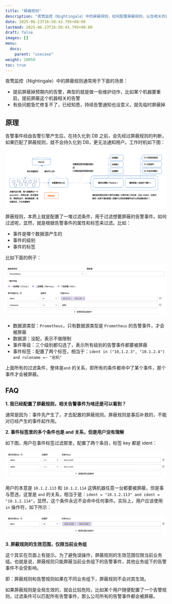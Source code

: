 ```yaml
---
title: "屏蔽规则"
description: "夜莺监控（Nightingale）中的屏蔽规则，如何配置屏蔽规则，以及相关的设计初衷。屏蔽规则可以屏蔽告警事件，避免告警事件打扰到用户。"
date: 2025-06-23T16:50:43.795+08:00
lastmod: 2025-06-23T16:50:43.795+08:00
draft: false
images: []
menu:
  docs:
    parent: "usecase"
weight: 10050
toc: true
---
```


夜莺监控（Nightingale）中的屏蔽规则通常用于下面的场景：

- 提前屏蔽掉预期内的告警，典型的就是做一些维护动作，比如某个机器要重启，提前屏蔽这个机器相关的告警
- 有些问题急忙修复不了，已经知悉，持续告警通知也没意义，就先临时屏蔽掉

## 原理

告警事件经由告警引擎产生后，在持久化到 DB 之前，会先经过屏蔽规则的判断，如果匹配了屏蔽规则，就不会持久化到 DB，更无法通知用户。工作时机如下图：

<img src="/img/usecase/mute/01.png" alt="夜莺屏蔽规则工作时机" title="夜莺屏蔽规则工作时机">

屏蔽规则，本质上就是配置了一堆过滤条件，用于过滤想要屏蔽的告警事件。如何过滤呢，显然，就是根据告警事件的属性和标签来过滤。比如：

- 事件是哪个数据源产生的
- 事件的级别
- 事件的标签

比如下面的例子：

<img src="/img/usecase/mute/02.png" alt="夜莺屏蔽规则配置示例" title="夜莺屏蔽规则配置示例">

- 数据源类型：`Prometheus`，只有数据源类型是 `Prometheus` 的告警事件，才会被屏蔽
- 数据源：没配，表示不做限制
- 事件等级：三个级别都勾选了，表示所有级别的告警事件都要被屏蔽
- 事件标签：配置了两个标签，相当于：`ident in ("10,1.2.3", "10.1.2.4") and rulename =~ "宕机"`

上面所有的过滤条件，整体是`and` 的关系，即所有的条件都命中了某个事件，那个事件才会被屏蔽。

## FAQ

**1. 我已经配置了屏蔽规则，相关告警事件为啥还是可以看到？**

通常是因为：事件先产生了，才去配置的屏蔽规则。屏蔽规则是事后补救的，不能对已经产生的事件起作用。

**2. 事件标签里的多个条件也是 and 关系，但是用户没有理解**

如下图，用户在事件标签过滤那里，配置了两个条目，标签 key 都是 ident：

<img src="/img/usecase/mute/03.png" alt="夜莺屏蔽规则事件标签配置错误示例" title="夜莺屏蔽规则事件标签配置错误示例">

用户的本意是 `10.1.2.113` 和 `10.1.2.114` 这俩机器任意一台都要被屏蔽，但是事与愿违，这里是 `and` 的关系，相当于是：`ident = "10.1.2.113" and ident = "10.1.2.114"`，显然，这个条件永远不会命中任何事件。实际上，用户应该使用 `in` 操作符，如下所示：

<img src="/img/usecase/mute/04.png" alt="夜莺屏蔽规则事件标签配置正确示例" title="夜莺屏蔽规则事件标签配置正确示例">

**3. 屏蔽规则的生效范围，仅限当前业务组**

这个其实在页面上有提示。为了避免误操作，屏蔽规则的生效范围仅限当前业务组。也就是说，屏蔽规则只能屏蔽当前业务组下的告警事件，其他业务组下的告警事件不会受影响。

即：屏蔽规则和告警规则如果在不同业务组下，屏蔽规则不会对其生效。

如果屏蔽规则是全局生效的，就会比较危险，比如某个用户随便配置了一个告警规则，过滤条件可以匹配所有告警事件，那么公司所有的告警事件都会被屏蔽。